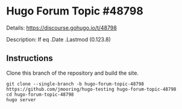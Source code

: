 # Hugo Forum Topic #48798

Details: <https://discourse.gohugo.io/t/48798>

Description: If eq .Date .Lastmod (0.123.8)

## Instructions

Clone this branch of the repository and build the site.

```text
git clone --single-branch -b hugo-forum-topic-48798 https://github.com/jmooring/hugo-testing hugo-forum-topic-48798
cd hugo-forum-topic-48798
hugo server
```
